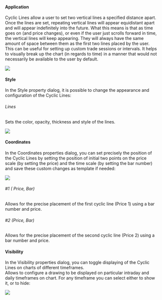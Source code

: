 #### Application

Cyclic Lines allow a user to set two vertical lines a specified distance apart. Once the lines are set, repeating vertical lines will appear equidistant apart and will appear indefinitely into the future. What this means is that as time goes on (and price changes), or even if the user just scrolls forward in time, the vertical lines will keep appearing. They will always have the same amount of space between them as the first two lines placed by the user. This can be useful for setting up custom trade sessions or intervals. It helps to visually break up the chart (in regards to time) in a manner that would not necessarily be available to the user by default.

![](https://s3.amazonaws.com/cdn.freshdesk.com/data/helpdesk/attachments/production/43525241167/original/gdPKk2BsI91Cs5qhvRQAyF-hghaJINzmkA.png?1732368916)

#### Style

In the Style property dialog, it is possible to change the appearance and configuration of the Cyclic Lines:

###### Lines

Sets the color, opacity, thickness and style of the lines.

![](https://s3.amazonaws.com/cdn.freshdesk.com/data/helpdesk/attachments/production/43531697970/original/NVK2aSl3LWaRpZ9W_-xmYaSuS_YswDWybA.png?1735310295)

#### Coordinates

In the Coordinates properties dialog, you can set precisely the position of the Cyclic Lines by setting the position of initial two points on the price scale (by setting the price) and the time scale (by setting the bar number) and save these custom changes as template if needed:

![](https://s3.amazonaws.com/cdn.freshdesk.com/data/helpdesk/attachments/production/43525241191/original/j_ZfqEYB8EgR-DcKttl4QMMPcKiWN4gmAw.png?1732368955)

###### #1 ( Price, Bar)

Allows for the precise placement of the first cyclic line (Price 1) using a bar number and price.

###### #2 (Price, Bar)

Allows for the precise placement of the second cyclic line (Price 2) using a bar number and price.

#### Visibility

In the Visibility properties dialog, you can toggle displaying of the Cyclic Lines on charts of different timeframes.  
Allows to configure a drawing to be displayed on particular intraday and daily timeframes on chart. For any timeframe you can select either to show it, or to hide:

![](https://s3.amazonaws.com/cdn.freshdesk.com/data/helpdesk/attachments/production/43525241377/original/ZvgzNRL-2Mj6u1Ew7T60_brYUoKYP-uFXQ.png?1732369083)